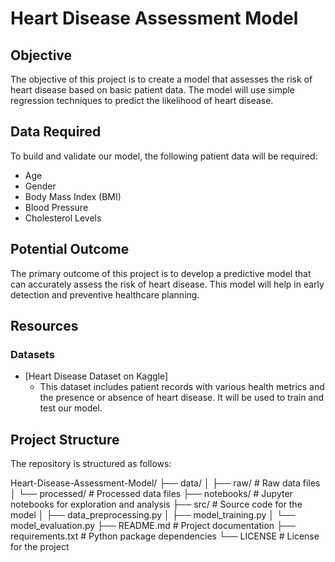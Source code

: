 # Heart Disease Assessment Model

## Objective
The objective of this project is to create a model that assesses the risk of heart disease based on basic patient data. The model will use simple regression techniques to predict the likelihood of heart disease.

## Data Required
To build and validate our model, the following patient data will be required:
- Age
- Gender
- Body Mass Index (BMI)
- Blood Pressure
- Cholesterol Levels

## Potential Outcome
The primary outcome of this project is to develop a predictive model that can accurately assess the risk of heart disease. This model will help in early detection and preventive healthcare planning.

## Resources
### Datasets
- [Heart Disease Dataset on Kaggle]
  - This dataset includes patient records with various health metrics and the presence or absence of heart disease. It will be used to train and test our model.

## Project Structure
The repository is structured as follows:


Heart-Disease-Assessment-Model/
├── data/
│ ├── raw/ # Raw data files
│ └── processed/ # Processed data files
├── notebooks/ # Jupyter notebooks for exploration and analysis
├── src/ # Source code for the model
│ ├── data_preprocessing.py
│ ├── model_training.py
│ └── model_evaluation.py
├── README.md # Project documentation
├── requirements.txt # Python package dependencies
└── LICENSE # License for the project